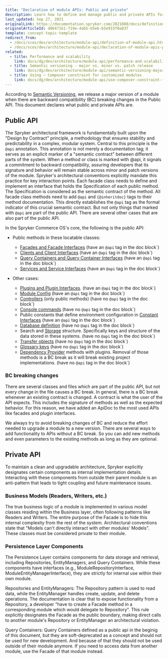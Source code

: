 ```yaml
---
title: "Declaration of module APIs: Public and private"
description: Learn how to define and manage public and private APIs for Spryker modules to ensure efficient integration and security in your ecommerce platform.
last_updated: Sep 27, 2021
originalLink: https://documentation.spryker.com/2021080/docs/definition-api
originalArticleId: d86471b1-719e-4ab5-b5eb-b5e915f0a837
template: concept-topic-template
redirect_from:
  - /docs/scos/dev/architecture/module-api/definition-of-module-api.html
  - /docs/scos/dev/architecture/module-api/declaration-of-module-apis-public-and-private.html
related:
  - title: Performance and scalability
    link: docs/dg/dev/architecture/module-api/performance-and-scalability.html
  - title: Semantic versioning - major vs. minor vs. patch release
    link: docs/dg/dev/architecture/module-api/semantic-versioning-major-vs.-minor-vs.-patch-release.html
  - title: Using ~ Composer constraint for customized modules
    link: docs/dg/dev/architecture/module-api/use-composer-constraint-for-customized-modules.html
---
```


According to [Semantic Versioning](http://semver.org/), we release a major version of a module when there are backward compatibility (BC) breaking changes in the Public API. This document declares what public and private APIs are.

## Public API

The Spryker architectural framework is fundamentally built upon the "Design by Contract" principle, a methodology that ensures stability and predictability in a complex, modular system. Central to this principle is the `@api` annotation. This annotation is not merely a documentation tag; it serves as an explicit marker of a "semantic contract" between different parts of the system. When a method or class is marked with @api, it signals a commitment to backward compatibility, assuring developers that its signature and behavior will remain stable across minor and patch versions of the module.
Spryker's architectural conventions explicitly mandate this practice for key interaction points. Each facade class needs to define and implement an interface that holds the Specification of each public method. The Specification is considered as the semantic contract of the method. 
All facade class methods need to add `@api` and `{@inheritdoc}` tags to their method documentation. This directly establishes the `@api` tag as the formal indicator of this crucial semantic contract.
But not only things that marked with `@api` are part of the public API. There are several other cases that are also part of the public API.

In the Spryker Commerce OS's core, the following is the public API:

- Public methods in these locatable classes:
  - [Facades and Facade Interfaces](/docs/dg/dev/backend-development/zed/business-layer/facade/facade.html) (have an `@api` tag in the doc block`)
  - [Clients and Client Interfaces](/docs/dg/dev/backend-development/client/client.html) (have an `@api` tag in the doc block`)
  - [Query Containers and Query Container Interfaces](/docs/dg/dev/backend-development/zed/persistence-layer/query-container/query-container.html) (have an `@api` tag in the doc block`)
  - [Services and Service Interfaces](/docs/dg/dev/backend-development/messages-and-errors/registering-a-new-service.html) (have an `@api` tag in the doc block`)

- Other cases:
  - [Plugins and Plugin Interfaces](/docs/dg/dev/backend-development/plugins/plugins.html). (have an `@api` tag in the doc block`)
  - [Module Config](/docs/dg/dev/backend-development/data-manipulation/configuration-management.html) (have an `@api` tag in the doc block`)
  - [Controllers](/docs/dg/dev/backend-development/yves/controllers-and-actions.html) (only public methods) (have no `@api` tag in the doc block`)
  - [Console commands](/docs/dg/dev/backend-development/console-commands/implement-console-commands.html) (have no `@api` tag in the doc block`)
  - Public constants that define environment configuration in [Constant Interfaces](/docs/dg/dev/backend-development/data-manipulation/configuration-management.html) (have an `@api` tag in the doc block`)
  - [Database definition](/docs/dg/dev/backend-development/zed/persistence-layer/database-schema-definition.html) (have no `@api` tag in the doc block`)
  - Search and [Storage](/docs/dg/dev/backend-development/client/use-and-configure-redis-as-a-key-value-storage.html) structure. Specifically keys and structure of the data stored in these systems. (have no `@api` tag in the doc block`)
  - [Transfer objects](/docs/dg/dev/backend-development/data-manipulation/data-ingestion/structural-preparations/create-use-and-extend-the-transfer-objects.html) (have no `@api` tag in the doc block`)
  - [Glossary keys](/docs/dg/dev/internationalization-and-multi-store/managing-glossary-keys) (have no `@api` tag in the doc block`)
  - [Dependency Provider](/docs/dg/dev/backend-development/data-manipulation/data-interaction/define-module-dependencies-dependency-provider.html) methods with plugins. Removal of those methods is a BC break as it will break existing project implementations. (have no `@api` tag in the doc block`)



### BC breaking changes

There are several classes and files which are part of the public API, but not every change in the file causes a BC break. In general, there is a BC break whenever an existing contract is changed. A contract is what the user of the API expects. This includes the signature of methods as well as the expected behavior. For this reason, we have added an ApiDoc to the most used APIs like facades and plugin interfaces.

We always try to avoid breaking changes of BC and reduce the effort needed to upgrade a module to a new version. There are several ways to add functionality to APIs without a BC break. So you can add new methods and even parameters to the existing methods as long as they are optional.


## Private API

To maintain a clean and upgradable architecture, Spryker explicitly designates certain components as internal implementation details. Interacting with these components from outside their parent module is an anti-pattern that leads to tight coupling and future maintenance issues.

### Business Models (Readers, Writers, etc.)
The true business logic of a module is implemented in various model classes residing within the Business layer, often following patterns like Readers and Writers. The entire purpose of the Facade is to hide this internal complexity from the rest of the system. Architectural conventions state that "Models can't directly interact with other modules' Models". These classes must be considered private to their module.



### Persistence Layer Components
The Persistence Layer contains components for data storage and retrieval, including Repositories, EntityManagers, and Query Containers. While these components have interfaces (e.g., ModuleRepositoryInterface, ModuleEntityManagerInterface), they are strictly for internal use within their own module.

Repositories and EntityManagers: The Repository pattern is used to read data, while the EntityManager handles create, update, and delete operations. The documentation is clear that to expose functionality from a Repository, a developer "have to create a Facade method in a corresponding module which would delegate to Repository". This rule explicitly designates the Facade as the public boundary, making direct calls to another module's Repository or EntityManager an architectural violation.

Query Containers: Query Containers defined as a public api in the beginig of this document, but they are soft-deprecated as a concept and should not be used for new development. And because of that they should not be used outside of their module anymore. If you need to access data from another module, use the Facade of that module instead.
